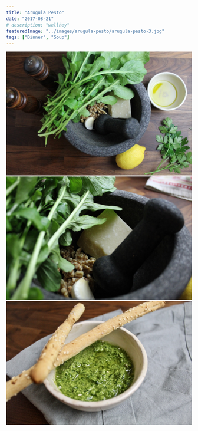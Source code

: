 ```yaml
---
title: "Arugula Pesto"
date: "2017-08-21"
# description: "wellhey"
featuredImage: "../images/arugula-pesto/arugula-pesto-3.jpg"
tags: ["Dinner", "Soup"]
---
```


![arugula pesto](../images/arugula-pesto/arugula-pesto-1.jpg)
![arugula pesto](../images/arugula-pesto/arugula-pesto-2.jpg)
![arugula pesto](../images/arugula-pesto/arugula-pesto-3.jpg)


